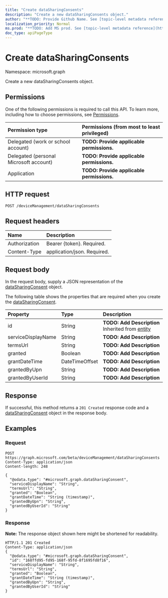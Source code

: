 ```yaml
---
title: "Create dataSharingConsents"
description: "Create a new dataSharingConsents object."
author: "**TODO: Provide Github Name. See [topic-level metadata reference](https://msgo.azurewebsites.net/add/document/guidelines/metadata.html#topic-level-metadata)**"
localization_priority: Normal
ms.prod: "**TODO: Add MS prod. See [topic-level metadata reference](https://msgo.azurewebsites.net/add/document/guidelines/metadata.html#topic-level-metadata)**"
doc_type: apiPageType
---
```


# Create dataSharingConsents

Namespace: microsoft.graph

Create a new dataSharingConsents object.

## Permissions
One of the following permissions is required to call this API. To learn more, including how to choose permissions, see [Permissions](/concepts/permissions-reference.md).

|Permission type|Permissions (from most to least privileged)|
|:---|:---|
|Delegated (work or school account)|**TODO: Provide applicable permissions.**|
|Delegated (personal Microsoft account)|**TODO: Provide applicable permissions.**|
|Application|**TODO: Provide applicable permissions.**|

## HTTP request

<!-- {
  "blockType": "ignored"
}
-->
``` http
POST /deviceManagement/dataSharingConsents
```

## Request headers
|Name|Description|
|:---|:---|
|Authorization|Bearer {token}. Required.|
|Content-Type|application/json. Required.|

## Request body
In the request body, supply a JSON representation of the [dataSharingConsent](../resources/datasharingconsent.md) object.

The following table shows the properties that are required when you create the [dataSharingConsent](../resources/datasharingconsent.md).

|Property|Type|Description|
|:---|:---|:---|
|id|String|**TODO: Add Description** Inherited from [entity](../resources/entity.md)|
|serviceDisplayName|String|**TODO: Add Description**|
|termsUrl|String|**TODO: Add Description**|
|granted|Boolean|**TODO: Add Description**|
|grantDateTime|DateTimeOffset|**TODO: Add Description**|
|grantedByUpn|String|**TODO: Add Description**|
|grantedByUserId|String|**TODO: Add Description**|



## Response

If successful, this method returns a `201 Created` response code and a [dataSharingConsent](../resources/datasharingconsent.md) object in the response body.

## Examples

### Request
<!-- {
  "blockType": "request",
  "name": "create_datasharingconsent_from_"
}
-->
``` http
POST https://graph.microsoft.com/beta/deviceManagement/dataSharingConsents
Content-Type: application/json
Content-length: 248

{
  "@odata.type": "#microsoft.graph.dataSharingConsent",
  "serviceDisplayName": "String",
  "termsUrl": "String",
  "granted": "Boolean",
  "grantDateTime": "String (timestamp)",
  "grantedByUpn": "String",
  "grantedByUserId": "String"
}
```

### Response
**Note:** The response object shown here might be shortened for readability.
<!-- {
  "blockType": "response",
  "truncated": true,
  "@odata.type": "microsoft.graph.datasharingconsent"
}
-->
``` http
HTTP/1.1 201 Created
Content-Type: application/json
{
  "@odata.type": "#microsoft.graph.dataSharingConsent",
  "id": "168ffd95-fd95-168f-95fd-8f1695fd8f16",
  "serviceDisplayName": "String",
  "termsUrl": "String",
  "granted": "Boolean",
  "grantDateTime": "String (timestamp)",
  "grantedByUpn": "String",
  "grantedByUserId": "String"
}
```

